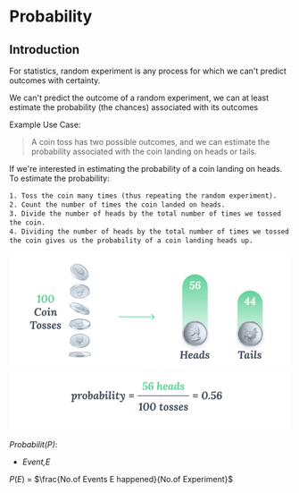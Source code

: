 # Probability

## Introduction 

For statistics, random experiment is any process for which we can't predict outcomes with certainty.

We can't predict the outcome of a random experiment, we can at least estimate the probability (the chances) associated with its outcomes


Example Use Case:

> A coin toss has two possible outcomes, and we can estimate the probability associated with the coin landing on heads or tails.


If we're interested in estimating the probability of a coin landing on heads. To estimate the probability:

    1. Toss the coin many times (thus repeating the random experiment).
    2. Count the number of times the coin landed on heads.
    3. Divide the number of heads by the total number of times we tossed the coin.
    4. Dividing the number of heads by the total number of times we tossed the coin gives us the probability of a coin landing heads up.
    
    
<img src="img/pr1m1_pheads_good.png">

*Probabilit(P)*:
* *Event,E* 

$P(E)$ = $\frac{No.of Events E happened}{No.of Experiment}$

